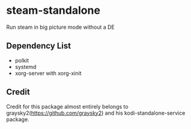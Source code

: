 # steam-standalone
Run steam in big picture mode without a DE

## Dependency List
* polkit
* systemd
* xorg-server with xorg-xinit

## Credit
Credit for this package almost entirely belongs to graysky2(https://github.com/graysky2) and his kodi-standalone-service package.
